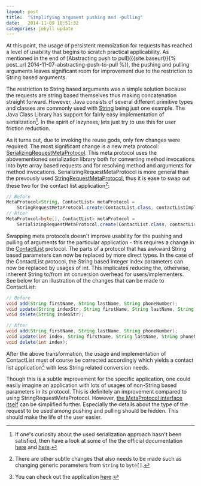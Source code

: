 ```yaml
---
layout: post
title:  "Simplifying argument pushing and -pulling"
date:   2014-11-09 10:51:32
categories: jekyll update
---
```


At this point, the usage of persistent memoization for requests has reached a level of usability that begins to scratch practical applicability. As mentioned in the end of [Abstracting push to pull]({{site.baseurl}}{% post_url 2014-11-07-abstracting-push-to-pull %}), the pushing and pulling arguments leaves significant room for improvement due to the restriction to String based arguments.

The restriction to String based arguments was a simple solution because the requests are string based themselves thus making concatenation straight forward. However, Java consists of several different primitive types and classes are commonly used with [String](https://docs.oracle.com/javase/8/docs/api/java/lang/String.html) being just one example. The Java Class Library has support for fairly easy implementation of serialization[^1]. In the spirit of lazyness, lets just try to use this for user friction reduction.

As it turns out, due to invoking the reuse gods, only few changes were required. The most significant change is a new meta protocol: [SerializingRequestMetaProtocol](https://github.com/jakobehmsen/permoize/blob/master/eclipse/src/permoize/SerializingRequestMetaProtocol.java). This meta protocol uses the abovementioned serialization library both for converting method invocations into byte array based requests and for resolving method and arguments for method invocations. SerializingRequestMetaProtocol is more general than the prevously used [StringRequestMetaProtocol](https://github.com/jakobehmsen/permoize/blob/master/eclipse/src/permoize/StringRequestMetaProtocol.java), thus it is ease to swap out these two for the contact list application[^2]:

```Java
// Before
MetaProtocol<String, ContactList> metaProtocol = 
    StringRequestMetaProtocol.create(ContactList.class, contactListImpl);
// After
MetaProtocol<byte[], ContactList> metaProtocol = 
	SerializingRequestMetaProtocol.create(ContactList.class, contactListImpl);
```

Swapping meta protocols doesn't improve usability for the pushing and pulling of arguments for the particular application - this requires a change in the [ContactList](https://github.com/jakobehmsen/permoize/blob/master/eclipse/src/permoize/examples/contactlistx/ContactList.java) protocol. The parts of a protocol that has awkward String based parameters can now be replaced by more direct types. In the case of the ContactList protocol, the String based integer index parameters can now be replaced by usages of int. This implicates reducing the, otherwise, inherent String to/from int conversion overhead for users/implementers. See below for an illustration of the changes that can be made to ContactList:

```Java
// Before
void add(String firstName, String lastName, String phoneNumber);
void update(String indexStr, String firstName, String lastName, String phoneNumber);
void delete(String indexStr);

// After
void add(String firstName, String lastName, String phoneNumber);
void update(int index, String firstName, String lastName, String phoneNumber);
void delete(int index);
```

After the above transformation, the usage and implementation of ContactList must of course be corrected accordingly which yields a contact list application[^3] with less String related conversion needs.

Though this is a subtle improvement for the specific application, one could easily imagine an application with lots of usages of non-String based parameters in its protocol. This is definitely an improvement compared to using StringRequestMetaProtocol. However, [the MetaProtocol interface itself](https://github.com/jakobehmsen/permoize/blob/master/eclipse/src/permoize/MetaProtocol.java) can be simplified further. Especially the details about the type of the request to be used among pushing and pulling should be hidden. This should make the life of the user easier.

[^1]: If one's curiosity about the used serialization approach hasn't been satisfied, then have a look at some of the the official documentation [here](https://docs.oracle.com/javase/8/docs/api/java/io/Serializable.html) and [here](https://docs.oracle.com/javase/tutorial/jndi/objects/serial.html).
[^2]: There are other subtle changes that also needs to be made such as changing generic parameters from `String` to `byte[]`.
[^3]: You can check out the application [here](https://github.com/jakobehmsen/permoize/tree/master/eclipse/src/permoize/examples/contactlistx2).
